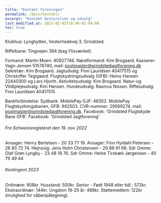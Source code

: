 ```yaml
---
title: "Kontakt foreningen"
permalink: /docs/kontakt/
excerpt: "Kontakt bestyrelsen og udvalg"
last_modified_at: 2023-02-02T10:40:42-04:00
toc: true
---
```

Klubhus: Lynghytten, Vesterhedevej 3, Grindsted. 

Riffelbane: Tingvejen 394 (bag Flisværket). 

Formand: Martin Moen: 40927746. 
Næstformand: Kim Brogaard. 
Kasserer: Vagn Jensen 51578740, 
mail: postmaster@grindstedjagtforening.dk   
Sekretær: Kim Brogaard. 
Jagtudvalg: Finn Lauridsen 40417515 og Christoffer Teglgaard. 
Flugtskydningsudvalg (GFB): Heino Hansen 22440300 og Lars Hjorth. 
Aktivitetsudvalg: Kim Brogaard. 
Natur-og Vildtplejeudvalg: Kim Hansen. 
Hundeudvalg: Rasmus Nissen. 
Riffeludvalg: Finn Lauridsen 40417515  

Bankforbindelse: Sydbank. 
MobilePay GJF: 46352. 
MobilePay Flugtskydningsbanen, GFB: 942503. 
CVR-nummer: 29569274. 
mail: postmaster@grindstedjagtforening.dk. 
Facebook: 'Grindsted Flugtskyde Bane GFB'. 
Facebook: 'Grindsted Jagtforening'

###### Fra Schweissregisteret den 19. nov 2022
Ansager: Henry Bertelsen - 20 33 77 19. 
Ansager: Finn Hyldahl Petersen - 26 83 72 74. 
Hejnsvig: Jens Holm Christensen - 20 88 91 66. 
Sdr Omme: Olaf Grøn Lyngby - 23 48 19 76. 
Sdr Omme: Heine Tirsbæk Jørgensen - 40 79 49 44

###### Kontingent 2023
Ordinære:	908kr. 
Husstand:	500kr. 
Senior - Født 1948 eller tidl.: 572kr. 	
Ekstraordinær:	144kr. 
Ungdom 16-25 år:	488kr. 
Støttemedlem: 122kr (mulighed for våbenpåtegning). 


